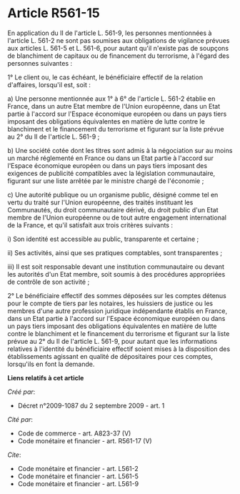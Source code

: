 # Article R561-15

En application du II de l'article L. 561-9, les personnes mentionnées à l'article L. 561-2 ne sont pas soumises aux
obligations de vigilance prévues aux articles L. 561-5 et L. 561-6, pour autant qu'il n'existe pas de soupçons de blanchiment
de capitaux ou de financement du terrorisme, à l'égard des personnes suivantes :

1° Le client ou, le cas échéant, le bénéficiaire effectif de la relation d'affaires, lorsqu'il est, soit :

a) Une personne mentionnée aux 1° à 6° de l'article L. 561-2 établie en France, dans un autre Etat membre de l'Union
européenne, dans un Etat partie à l'accord sur l'Espace économique européen ou dans un pays tiers imposant des obligations
équivalentes en matière de lutte contre le blanchiment et le financement du terrorisme et figurant sur la liste prévue au 2°
du II de l'article L. 561-9 ;

b) Une société cotée dont les titres sont admis à la négociation sur au moins un marché réglementé en France ou dans un Etat
partie à l'accord sur l'Espace économique européen ou dans un pays tiers imposant des exigences de publicité compatibles avec
la législation communautaire, figurant sur une liste arrêtée par le ministre chargé de l'économie ;

c) Une autorité publique ou un organisme public, désigné comme tel en vertu du traité sur l'Union européenne, des traités
instituant les Communautés, du droit communautaire dérivé, du droit public d'un Etat membre de l'Union européenne ou de tout
autre engagement international de la France, et qu'il satisfait aux trois critères suivants :

i) Son identité est accessible au public, transparente et certaine ;

ii) Ses activités, ainsi que ses pratiques comptables, sont transparentes ;

iii) Il est soit responsable devant une institution communautaire ou devant les autorités d'un Etat membre, soit soumis à des
procédures appropriées de contrôle de son activité ;

2° Le bénéficiaire effectif des sommes déposées sur les comptes détenus pour le compte de tiers par les notaires, les
huissiers de justice ou les membres d'une autre profession juridique indépendante établis en France, dans un Etat partie à
l'accord sur l'Espace économique européen ou dans un pays tiers imposant des obligations équivalentes en matière de lutte
contre le blanchiment et le financement du terrorisme et figurant sur la liste prévue au 2° du II de l'article L. 561-9, pour
autant que les informations relatives à l'identité du bénéficiaire effectif soient mises à la disposition des établissements
agissant en qualité de dépositaires pour ces comptes, lorsqu'ils en font la demande.

**Liens relatifs à cet article**

_Créé par_:

  - Décret n°2009-1087 du 2 septembre 2009 - art. 1

_Cité par_:

  - Code de commerce - art. A823-37 (V)
  - Code monétaire et financier - art. R561-17 (V)

_Cite_:

  - Code monétaire et financier - art. L561-2
  - Code monétaire et financier - art. L561-5
  - Code monétaire et financier - art. L561-9
